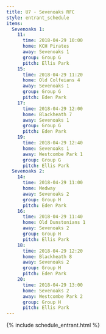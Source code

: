```yaml
---
title: U7 - Sevenoaks RFC
style: entrant_schedule
items:
  Sevenoaks 1:
    11:
      time: 2018-04-29 10:00
      home: KCH Pirates
      away: Sevenoaks 1
      group: Group G
      pitch: Ellis Park
    15:
      time: 2018-04-29 11:20
      home: Old Colfeians 4
      away: Sevenoaks 1
      group: Group G
      pitch: Eden Park
    17:
      time: 2018-04-29 12:00
      home: Blackheath 7
      away: Sevenoaks 1
      group: Group G
      pitch: Eden Park
    19:
      time: 2018-04-29 12:40
      home: Sevenoaks 1
      away: Westcombe Park 1
      group: Group G
      pitch: Ellis Park
  Sevenoaks 2:
    14:
      time: 2018-04-29 11:00
      home: Medway
      away: Sevenoaks 2
      group: Group H
      pitch: Eden Park
    16:
      time: 2018-04-29 11:40
      home: Old Dunstonians 1
      away: Sevenoaks 2
      group: Group H
      pitch: Ellis Park
    18:
      time: 2018-04-29 12:20
      home: Blackheath 8
      away: Sevenoaks 2
      group: Group H
      pitch: Eden Park
    20:
      time: 2018-04-29 13:00
      home: Sevenoaks 2
      away: Westcombe Park 2
      group: Group H
      pitch: Ellis Park
---
```


{% include schedule_entrant.html %}
